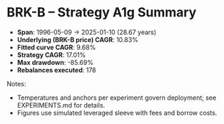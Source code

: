 # BRK-B – Strategy A1g Summary

- **Span**: 1996-05-09 → 2025-01-10 (28.67 years)
- **Underlying (BRK-B price) CAGR**: 10.83%
- **Fitted curve CAGR**: 9.68%
- **Strategy CAGR**: 17.01%
- **Max drawdown**: -85.69%
- **Rebalances executed**: 178

Notes:

- Temperatures and anchors per experiment govern deployment; see EXPERIMENTS.md for details.
- Figures use simulated leveraged sleeve with fees and borrow costs.
